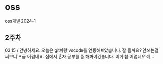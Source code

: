 # oss
oss개발 2024-1

## 2주차
03.15 / 안녕하세요.
        오늘은 git이랑 vscode를 연동해보았습니다.
        잘 될까요? 안쓰는걸 써보니 조금 어렵네요.
        집에서 혼자 공부를 좀 해봐야겠습니다.
        이게 참 어렵네요 예...